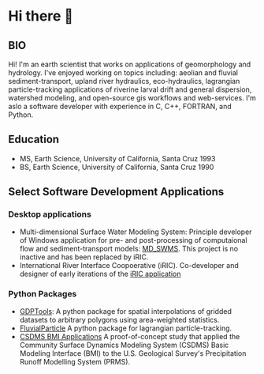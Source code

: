 # Hi there 👋

## BIO
Hi!  I'm an earth scientist that works on applications of geomorphology and hydrology.  I've enjoyed working on topics including: aeolian and fluvial sediment-transport, upland river hydraulics, eco-hydraulics, lagrangian particle-tracking applications of riverine larval drift and general dispersion, watershed modeling, and open-source gis workflows and web-services.  I'm aslo a software developer with experience in C, C++, FORTRAN, and Python.

## Education
* MS, Earth Science, University of California, Santa Cruz 1993
* BS, Earth Science, University of California, Santa Cruz 1990

## Select Software Development Applications

### Desktop applications
* Multi-dimensional Surface Water Modeling System:  Principle developer of Windows application for pre- and post-processing of computaional flow and sediment-transport models: [MD_SWMS](https://pubs.usgs.gov/fs/2005/3078/).  This project is no inactive and has been replaced by iRIC.
* International River Interface Coopoerative (iRIC).  Co-developer and designer of early iterations of the [iRIC application](https://i-ric.org/en/)

### Python Packages
* [GDPTools](https://gdptools.readthedocs.io/en/latest/): A python package for spatial interpolations of gridded datasets to arbitrary polygons using area-weighted statistics.
* [FluvialParticle](https://fluvial-particle.readthedocs.io/en/latest/)  A python package for lagrangian particle-tracking.  
* [CSDMS BMI Applications](https://www.usgs.gov/centers/community-for-data-integration-cdi/science/coupling-hydrologic-models-data-services) A proof-of-concept study that applied the Community Surface Dynamics Modeling System (CSDMS) Basic Modeling Interface (BMI) to the U.S. Geological Survey's Precipitation Runoff Modelling System (PRMS).  
